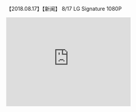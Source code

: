 【2018.08.17】【新闻】 8/17 LG Signature 1080P   
 <div class="embed-container">
  <iframe
      src="https://video.h5.weibo.cn/1034:4276876701852776/4276877004634213"
      width="335"
      height="240"
      frameborder="0"
      allowfullscreen="">
  </iframe>
</div>
